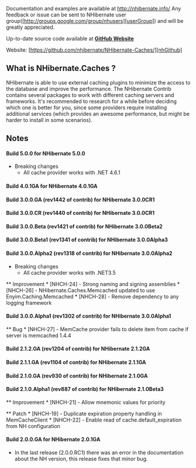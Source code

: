 Documentation and examples are available at http://nhibernate.info/
Any feedback or issue can be sent to NHibernate user group([http://groups.google.com/group/nhusers][userGroup]) and will be greatly appreciated. 

Up-to-date source code available at [**GitHub Website**][nhGithub]

Website:
[https://github.com/nhibernate/NHibernate-Caches/][nhGithub]


## What is NHibernate.Caches ?


NHibernate is able to use external caching plugins to minimize the access to the database and improve the performance.
The NHibernate Contrib contains several packages to work with different caching servers and frameworks. 
It's recommended to research for a while before deciding which one is better for you, since some providers require installing additional services 
(which provides an awesome performance, but might be harder to install in some scenarios).


## Notes

#### Build 5.0.0 for NHibernate 5.0.0
* Breaking changes
    * All cache provider works with .NET 4.6.1

#### Build 4.0.1GA for NHibernate 4.0.1GA

#### Build 3.0.0.GA (rev1442 of contrib) for NHibernate 3.0.0CR1

#### Build 3.0.0.CR (rev1440 of contrib) for NHibernate 3.0.0CR1

#### Build 3.0.0.Beta (rev1421 of contrib) for NHibernate 3.0.0Beta2

#### Build 3.0.0.Beta1 (rev1341 of contrib) for NHibernate 3.0.0Alpha3

#### Build 3.0.0.Alpha2 (rev1318 of contrib) for NHibernate 3.0.0Alpha2
* Breaking changes
    * All cache provider works with .NET3.5

** Improvement
    * [NHCH-24] - Strong naming and signing assemblies
    * [NHCH-26] - NHibernate.Caches.Memcached updated to use Enyim.Caching.Memcached
    * [NHCH-28] - Remove dependency to any logging framework


#### Build 3.0.0.Alpha1 (rev1302 of contrib) for NHibernate 3.0.0Alpha1
** Bug
    * [NHCH-27] - MemCache provider fails to delete item from cache if server is memcached 1.4.4

#### Build 2.1.2.GA (rev1204 of contrib) for NHibernate 2.1.2GA

#### Build 2.1.1.GA (rev1104 of contrib) for NHibernate 2.1.1GA

#### Build 2.1.0.GA (rev930 of contrib) for NHibernate 2.1.0GA

#### Build 2.1.0.Alpha1 (rev887 of contrib) for NHibernate 2.1.0Beta3
** Improvement
    * [NHCH-21] - Allow mnemonic values for priority


** Patch
    * [NHCH-19] - Duplicate expiration property handling in MemCacheClient
    * [NHCH-22] - Enable read of cache.default_expiration from NH configuration

#### Build 2.0.0.GA for NHibernate 2.0.1GA
- In the last release (2.0.0.RC1) there was an error in the documentation about the NH version, this release fixes that minor bug.




[nhGithub]:https://github.com/nhibernate/NHibernate-Caches
[userGroup]:http://groups.google.com/group/nhusers
